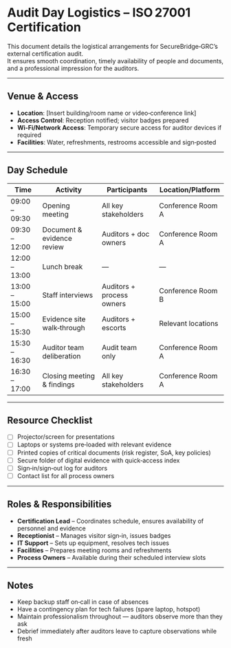 #  Audit Day Logistics – ISO 27001 Certification

This document details the logistical arrangements for SecureBridge‑GRC’s external certification audit.  
It ensures smooth coordination, timely availability of people and documents, and a professional impression for the auditors.

---

## Venue & Access

- **Location**: [Insert building/room name or video‑conference link]  
- **Access Control**: Reception notified; visitor badges prepared  
- **Wi‑Fi/Network Access**: Temporary secure access for auditor devices if required  
- **Facilities**: Water, refreshments, restrooms accessible and sign‑posted

---

##  Day Schedule

| Time | Activity | Participants | Location/Platform |
|------|----------|--------------|-------------------|
| 09:00 – 09:30 | Opening meeting | All key stakeholders | Conference Room A |
| 09:30 – 12:00 | Document & evidence review | Auditors + doc owners | Conference Room A |
| 12:00 – 13:00 | Lunch break | — | — |
| 13:00 – 15:00 | Staff interviews | Auditors + process owners | Conference Room B |
| 15:00 – 15:30 | Evidence site walk‑through | Auditors + escorts | Relevant locations |
| 15:30 – 16:30 | Auditor team deliberation | Audit team only | Conference Room A |
| 16:30 – 17:00 | Closing meeting & findings | All key stakeholders | Conference Room A |

---

##  Resource Checklist

- [ ] Projector/screen for presentations  
- [ ] Laptops or systems pre‑loaded with relevant evidence  
- [ ] Printed copies of critical documents (risk register, SoA, key policies)  
- [ ] Secure folder of digital evidence with quick‑access index  
- [ ] Sign‑in/sign‑out log for auditors  
- [ ] Contact list for all process owners

---

##  Roles & Responsibilities

- **Certification Lead** – Coordinates schedule, ensures availability of personnel and evidence  
- **Receptionist** – Manages visitor sign‑in, issues badges  
- **IT Support** – Sets up equipment, resolves tech issues  
- **Facilities** – Prepares meeting rooms and refreshments  
- **Process Owners** – Available during their scheduled interview slots

---
##  Notes

- Keep backup staff on‑call in case of absences  
- Have a contingency plan for tech failures (spare laptop, hotspot)  
- Maintain professionalism throughout — auditors observe more than they ask  
- Debrief immediately after auditors leave to capture observations while fresh
